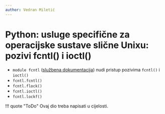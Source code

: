 ```yaml
---
author: Vedran Miletić
---
```


# Python: usluge specifične za operacijske sustave slične Unixu: pozivi fcntl() i ioctl()

- `module fcntl` ([službena dokumentacija](https://docs.python.org/3/library/fcntl.html)) nudi pristup pozivima `fcntl()` i `ioctl()`
- `fcntl.fcntl()`
- `fcntl.flock()`
- `fcntl.ioctl()`
- `fcntl.lockf()`

!!! quote "ToDo"
    Ovaj dio treba napisati u cijelosti.

